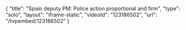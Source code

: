 {
    "title": "Spain deputy PM: Police action proportional and firm",
    "type": "solo",
    "layout": "iframe-static",
    "videoId": "123186502",
    "url": "\/tvpembed\/123186502"
}